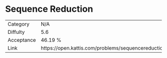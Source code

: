 # Sequence Reduction

<table>
    <tr>
        <td>Category</td>
        <td>N/A</td>
    </tr>
    <tr>
        <td>Diffulty</td>
        <td>5.6</td>
    </tr>
    <tr>
        <td>Acceptance</td>
        <td>46.19 %</td>
    </tr>
    <tr>
        <td>Link</td>
        <td>https://open.kattis.com/problems/sequencereduction</td>
    </tr>
</table>
